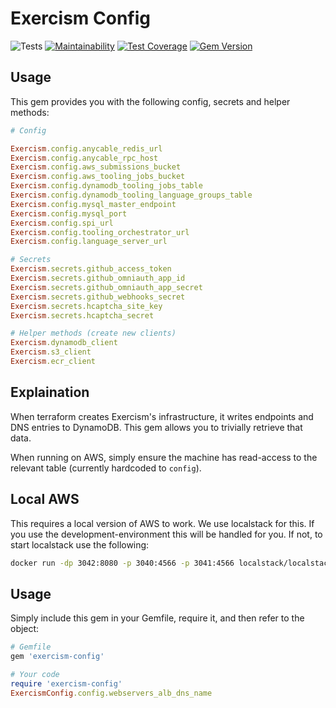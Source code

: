 # Exercism Config

![Tests](https://github.com/exercism/config/workflows/Tests/badge.svg)
[![Maintainability](https://api.codeclimate.com/v1/badges/513edbd6599a2de3218d/maintainability)](https://codeclimate.com/github/exercism/config/maintainability)
[![Test Coverage](https://api.codeclimate.com/v1/badges/513edbd6599a2de3218d/test_coverage)](https://codeclimate.com/github/exercism/config/test_coverage)
[![Gem Version](https://badge.fury.io/rb/exercism-config.svg)](https://badge.fury.io/rb/exercism-config)

## Usage

This gem provides you with the following config, secrets and helper methods:

```ruby
# Config

Exercism.config.anycable_redis_url
Exercism.config.anycable_rpc_host
Exercism.config.aws_submissions_bucket
Exercism.config.aws_tooling_jobs_bucket
Exercism.config.dynamodb_tooling_jobs_table
Exercism.config.dynamodb_tooling_language_groups_table
Exercism.config.mysql_master_endpoint
Exercism.config.mysql_port
Exercism.config.spi_url
Exercism.config.tooling_orchestrator_url
Exercism.config.language_server_url

# Secrets
Exercism.secrets.github_access_token
Exercism.secrets.github_omniauth_app_id
Exercism.secrets.github_omniauth_app_secret
Exercism.secrets.github_webhooks_secret
Exercism.secrets.hcaptcha_site_key
Exercism.secrets.hcaptcha_secret

# Helper methods (create new clients)
Exercism.dynamodb_client
Exercism.s3_client
Exercism.ecr_client
```

## Explaination

When terraform creates Exercism's infrastructure, it writes endpoints and DNS entries to DynamoDB.
This gem allows you to trivially retrieve that data.

When running on AWS, simply ensure the machine has read-access to the relevant table (currently hardcoded to `config`).

## Local AWS

This requires a local version of AWS to work.
We use localstack for this.
If you use the development-environment this will be handled for you.
If not, to start localstack use the following:

```bash
docker run -dp 3042:8080 -p 3040:4566 -p 3041:4566 localstack/localstack
```

## Usage

Simply include this gem in your Gemfile, require it, and then refer to the object:

```ruby
# Gemfile
gem 'exercism-config'

# Your code
require 'exercism-config'
ExercismConfig.config.webservers_alb_dns_name
```
